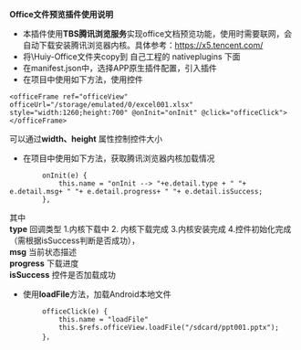
**Office文件预览插件使用说明**
- 本插件使用**TBS腾讯浏览服务**实现office文档预览功能，使用时需要联网，会自动下载安装腾讯浏览器内核。具体参考：https://x5.tencent.com/
- 将\Huiy-Office文件夹copy到 自己工程的 nativeplugins 下面
- 在manifest.json中，选择APP原生插件配置，引入插件
- 在项目中使用如下方法，使用控件
```
<officeFrame ref="officeView" officeUrl="/storage/emulated/0/excel001.xlsx" style="width:1260;height:700" @onInit="onInit" @click="officeClick"></officeFrame>
```
可以通过**width、height** 属性控制控件大小

- 在项目中使用如下方法，获取腾讯浏览器内核加载情况
```
		onInit(e) {
			this.name = "onInit --> "+e.detail.type + " "+ e.detail.msg+ " "+ e.detail.progress+ " "+ e.detail.isSuccess;		
		},
```
其中 
<br>
**type** 回调类型 1.内核下载中 2. 内核下载完成 3.内核安装完成 4.控件初始化完成（需根据isSuccess判断是否成功），
<br>
**msg** 当前状态描述
<br>
**progress** 下载进度
<br>
**isSuccess** 控件是否加载成功


- 使用**loadFile**方法，加载Android本地文件
```
        officeClick(e) {
		    this.name = "loadFile"
		    this.$refs.officeView.loadFile("/sdcard/ppt001.pptx");
        }，
```
